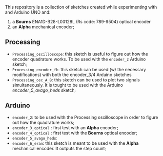 This repository is a collection of sketches created while experimenting with and Arduino UNO and:
1. a **Bourns** ENA1D-B28-L00128L (Rs code: 789-9504) optical encoder
2. an **Alpha** mechanical encoder;

## Processing

* ```Processing_oscilloscope```: this sketch is useful to figure out how the encoder quadrature works. To be used with the ```encoder_2``` Arduino sketch;
* ```Processing_encoder_fb```: this sketch can be used (w/ the necessary modifications) with both the encoder_3/4 Arduino sketches
* ```Processing_osc_A_B```: this sketch can be used to plot two signals simultaneously. It is tought to be used with the Arduino _encoder_5_avago_heds_ sketch;

## Arduino

* ```encoder_2```: to be used with the Processing oscilloscope in order to figure out how the quadrature works;
* ```encoder_3_optical``` : first test with an **Alpha** encoder;
* ```encoder_4_optical``` : first test with the **Bourns** optical encoder;
* ```encoder_5_avago_heds```:
* ```encoder_6_eran```: this sketch is meant to be used with the **Alpha** mechanical encoder. It outputs the step count;
